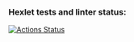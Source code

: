 ### Hexlet tests and linter status:
[![Actions Status](https://github.com/rsaryev/js-oop-project-lvl1/workflows/hexlet-check/badge.svg)](https://github.com/rsaryev/js-oop-project-lvl1/actions)